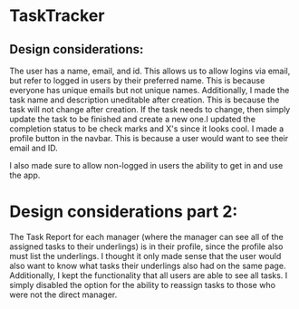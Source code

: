 # TaskTracker


## Design considerations:

The user has a name, email, and id. This allows us to allow logins via email, but refer to logged in users by their preferred name. This is because everyone has unique emails but not unique names.
Additionally, I made the task name and description uneditable after creation. This is because the task will not change after creation. If the task needs to change, then simply update the task to be finished and create a new one.I updated the completion status to be check marks and X's since it looks cool.
I made a profile button in the navbar. This is because a user would want to see their email and ID. 

I also made sure to allow non-logged in users the ability to get in and use the app. 

# Design considerations part 2:

The Task Report for each manager (where the manager can see all of the assigned tasks to their underlings) is in their profile, since the profile also must list the underlings. I thought it only made sense that the user would also want to know what tasks their underlings also had on the same page.
Additionally, I kept the functionality that all users are able to see all tasks. I simply disabled the option for the ability to reassign tasks to those who were not the direct manager.

